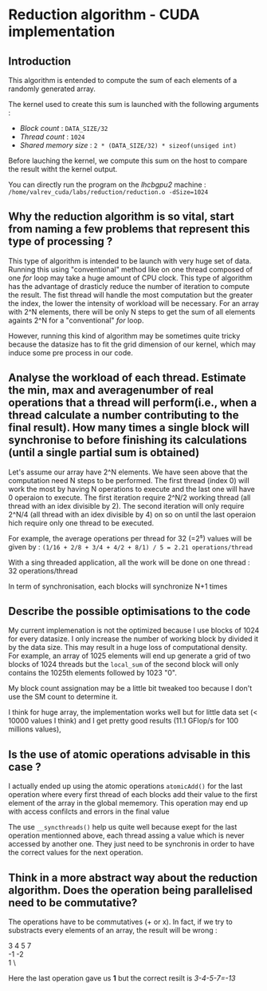# Reduction algorithm - CUDA implementation

## Introduction

This algorithm is entended to compute the sum of each elements of a randomly generated array.

The kernel used to create this sum is launched with the following arguments :
* *Block count* : `DATA_SIZE/32`
* *Thread count* : `1024`
* *Shared memory size* : `2 * (DATA_SIZE/32) * sizeof(unsiged int)`

Before lauching the kernel, we compute this sum on the host to compare the result witht the kernel output.

You can directly run the program on the *lhcbgpu2* machine : `/home/valrev_cuda/labs/reduction/reduction.o -dSize=1024`

## Why the reduction algorithm is so vital, start from naming a few problems that represent this type of processing ?

This type of algorithm is intended to be launch with very huge set of data. Running this using "conventional" method like on one thread composed of one *for* loop may take a huge amount of CPU clock. This type of algorithm has the advantage of drasticly reduce the number of iteration to compute the result. The fist thread will handle the most computation but the greater the index, the lower the intensity of workload will be necessary. For an array with 2^N elements, there will be only N steps to get the sum of all elements againts 2^N for a "conventional" *for* loop.

However, running this kind of algorithm may be sometimes quite tricky because the datasize has to fit the grid dimension of our kernel, which may induce some pre process in our code.


## Analyse the workload of each thread. Estimate the min, max and averagenumber  of  real operations that a thread will perform(i.e., when a thread calculate a number contributing to the final result). How many times a single  block will synchronise to before finishing its calculations (until a single partial sum is obtained)

Let's assume our array have 2^N elements. We have seen above that the computation need N steps to be performed. The first thread (index 0) will work the most by having N operations to execute and the last one will have 0 operaion to execute. The first iteration require 2^N/2 working thread (all thread with an idex divisible by 2). The second iteration will only require 2^N/4 (all thread with an idex divisible by 4) on so on until the last operaion hich require only one thread to be executed.

For example, the average operations per thread for 32 (=2⁵) values will be given by : 
                            `(1/16 + 2/8 + 3/4 + 4/2 + 8/1) / 5 = 2.21 operations/thread`

With a sing threaded application, all the work will be done on one thread : 32 operations/thread

In term of synchronisation, each blocks will synchronize N+1 times

## Describe the possible optimisations to the code

My current implemenation is not the optimized because I use blocks of 1024 for every datasize. I only increase the number of working block by divided it by the data size. This may result in a huge loss of computational density. For example, an array of 1025 elements will end up generate a grid of two blocks of 1024 threads but the `local_sum` of the second block will only contains the 1025th elements followed by 1023 "0".

My block count assignation may be a little bit tweaked too because I don't use the SM count to determine it.

I think for huge array, the implementation works well but for little data set (< 10000 values I think) and I get pretty good results (11.1 GFlop/s for 100 millions values), 

## Is the use of atomic operations advisable in this case ?

I actually ended up using the atomic operations `atomicAdd()` for the last operation where every first thread of each blocks add their value to the first element of the array in the global mememory. This operation may end up with access confilcts and errors in the final value

The use `__syncthreads()` help us quite well because exept for the last operation mentionned above, each thread assing a value which is never accessed by another one. They just need to be synchronis in order to have the correct values for the next operation.

## Think in a more abstract way about the reduction algorithm. Does the operation being parallelised need to be commutative?

The operations have to be commutatives (+ or x). In fact, if we try to substracts every elements of an array, the result will be wrong :

 3   4   5   7 \
-1      -2 \
 1 \
 
 Here the last operation gave us **1** but the correct resilt is *3-4-5-7=-13*
